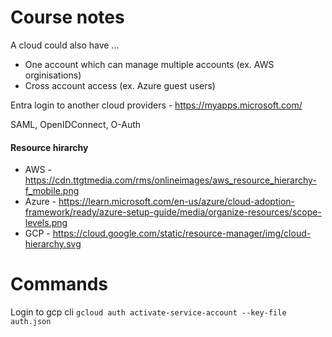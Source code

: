 # Course notes
A cloud could also have ...
- One account which can manage multiple accounts (ex. AWS orginisations)
- Cross account access (ex. Azure guest users)

Entra login to another cloud providers - https://myapps.microsoft.com/

SAML, OpenIDConnect, O-Auth

#### Resource hirarchy
- AWS - https://cdn.ttgtmedia.com/rms/onlineimages/aws_resource_hierarchy-f_mobile.png
- Azure - https://learn.microsoft.com/en-us/azure/cloud-adoption-framework/ready/azure-setup-guide/media/organize-resources/scope-levels.png
- GCP - https://cloud.google.com/static/resource-manager/img/cloud-hierarchy.svg 
# Commands
Login to gcp cli
```gcloud auth activate-service-account --key-file auth.json```

